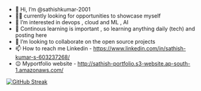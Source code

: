 - 👋 Hi, I’m @sathishkumar-2001
- 🧑‍💻 currently looking for opportunities to showcase myself 
- 👀 I’m interested in devops , cloud and ML , AI
- 🌱 Continous learning is important , so learning anything daily (tech) and posting here
- 💞️ I’m looking to collaborate on the open source projects
- 📫 How to reach me Linkedin - https://www.linkedin.com/in/sathish-kumar-s-603237268/
- 😉 Myportfolio website - http://sathish-portfolio.s3-website.ap-south-1.amazonaws.com/



<!---
sathishkumar-2001/sathishkumar-2001 is a ✨ special ✨ repository because its `README.md` (this file) appears on your GitHub profile.
You can click the Preview link to take a look at your changes.
--->

[![GitHub Streak](https://streak-stats.demolab.com/?user=sathishkumar-2001)](https://git.io/streak-stats)
